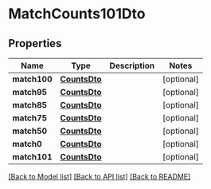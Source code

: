 # MatchCounts101Dto

## Properties
Name | Type | Description | Notes
------------ | ------------- | ------------- | -------------
**match100** | [**CountsDto**](CountsDto.md) |  | [optional] 
**match95** | [**CountsDto**](CountsDto.md) |  | [optional] 
**match85** | [**CountsDto**](CountsDto.md) |  | [optional] 
**match75** | [**CountsDto**](CountsDto.md) |  | [optional] 
**match50** | [**CountsDto**](CountsDto.md) |  | [optional] 
**match0** | [**CountsDto**](CountsDto.md) |  | [optional] 
**match101** | [**CountsDto**](CountsDto.md) |  | [optional] 

[[Back to Model list]](../README.md#documentation-for-models) [[Back to API list]](../README.md#documentation-for-api-endpoints) [[Back to README]](../README.md)



